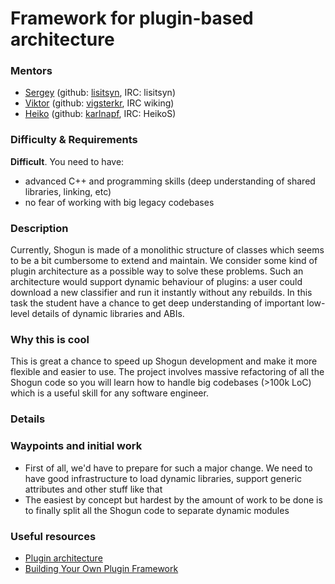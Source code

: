 # Framework for plugin-based architecture

### Mentors
 * [Sergey](Sergey%20Lisitsyn) (github: [lisitsyn](https://github.com/lisitsyn), IRC: lisitsyn)
 * [Viktor](Viktor%20Gal) (github: [vigsterkr](https://github.com/vigsterkr), IRC wiking)
 * [Heiko](Heiko%20Strathmann) (github: [karlnapf](https://github.com/karlnapf), IRC: HeikoS)

### Difficulty & Requirements
**Difficult**. You need to have:
 * advanced C++ and programming skills (deep understanding of shared libraries, linking, etc)
 * no fear of working with big legacy codebases

### Description
Currently, Shogun is made of a monolithic structure of classes which seems to be a bit cumbersome to extend and maintain. We consider some kind of plugin architecture as a possible way to solve these problems. Such an architecture would support dynamic behaviour of plugins: a user could download a new classifier and run it instantly without any rebuilds. In this task the student have a chance to get deep understanding of important low-level details of dynamic libraries and ABIs.

### Why this is cool

This is great a chance to speed up Shogun development and make it more flexible and easier to use. The project involves massive refactoring of all the Shogun code so you will learn how to handle big codebases (>100k LoC) which is a useful skill for any software engineer.

### Details

### Waypoints and initial work

* First of all, we'd have to prepare for such a major change. We need to have good infrastructure to load dynamic libraries, support generic attributes and other stuff like that 
* The easiest by concept but hardest by the amount of work to be done is to finally split all the Shogun code to separate dynamic modules

### Useful resources

* [Plugin architecture](http://blog.nuclex-games.com/tutorials/cxx/plugin-architecture/)
* [Building Your Own Plugin Framework](http://www.drdobbs.com/cpp/building-your-own-plugin-framework-part/204202899)